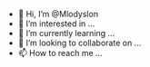 - 👋 Hi, I’m @Mlodyslon
- 👀 I’m interested in ...
- 🌱 I’m currently learning ...
- 💞️ I’m looking to collaborate on ...
- 📫 How to reach me ...

<!---
Mlodyslon/Mlodyslon is a ✨ special ✨ repository because its `README.md` (this file) appears on your GitHub profile.
You can click the Preview link to take a look at your changes.
--->
